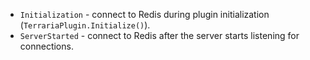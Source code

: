 - `Initialization` - connect to Redis during plugin initialization (`TerrariaPlugin.Initialize()`).
- `ServerStarted` - connect to Redis after the server starts listening for connections.
